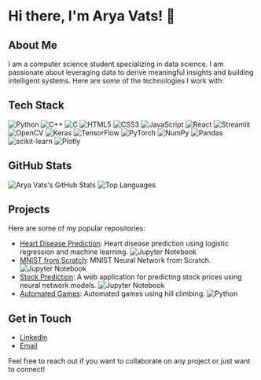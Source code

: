 # Hi there, I'm Arya Vats! 👋

## About Me
I am a computer science student specializing in data science. I am passionate about leveraging data to derive meaningful insights and building intelligent systems. Here are some of the technologies I work with:

## Tech Stack
![Python](https://img.shields.io/badge/Python-3670A0?style=for-the-badge&logo=python&logoColor=ffdd54)
![C++](https://img.shields.io/badge/C++-00599C?style=for-the-badge&logo=c%2B%2B&logoColor=white)
![C](https://img.shields.io/badge/C-00599C?style=for-the-badge&logo=c&logoColor=white)
![HTML5](https://img.shields.io/badge/HTML5-E34F26?style=for-the-badge&logo=html5&logoColor=white)
![CSS3](https://img.shields.io/badge/CSS3-1572B6?style=for-the-badge&logo=css3&logoColor=white)
![JavaScript](https://img.shields.io/badge/JavaScript-F7DF1E?style=for-the-badge&logo=javascript&logoColor=black)
![React](https://img.shields.io/badge/React-20232A?style=for-the-badge&logo=react&logoColor=61DAFB)
![Streamlit](https://img.shields.io/badge/Streamlit-FF4B4B?style=for-the-badge&logo=streamlit&logoColor=white)
![OpenCV](https://img.shields.io/badge/OpenCV-5C3EE8?style=for-the-badge&logo=opencv&logoColor=white)
![Keras](https://img.shields.io/badge/Keras-D00000?style=for-the-badge&logo=keras&logoColor=white)
![TensorFlow](https://img.shields.io/badge/TensorFlow-FF6F00?style=for-the-badge&logo=tensorflow&logoColor=white)
![PyTorch](https://img.shields.io/badge/PyTorch-EE4C2C?style=for-the-badge&logo=pytorch&logoColor=white)
![NumPy](https://img.shields.io/badge/NumPy-013243?style=for-the-badge&logo=numpy&logoColor=white)
![Pandas](https://img.shields.io/badge/Pandas-150458?style=for-the-badge&logo=pandas&logoColor=white)
![scikit-learn](https://img.shields.io/badge/scikit--learn-F7931E?style=for-the-badge&logo=scikit-learn&logoColor=white)
![Plotly](https://img.shields.io/badge/Plotly-3F4F75?style=for-the-badge&logo=plotly&logoColor=white)

## GitHub Stats
![Arya Vats's GitHub Stats](https://github-readme-stats.vercel.app/api?username=aryavats13&show_icons=true&theme=dracula)
![Top Languages](https://github-readme-stats.vercel.app/api/top-langs/?username=aryavats13&layout=compact&theme=dracula)

## Projects
Here are some of my popular repositories:

- [Heart Disease Prediction](https://github.com/aryavats13/heart-disease.prediction): Heart disease prediction using logistic regression and machine learning. ![Jupyter Notebook](https://img.shields.io/badge/Jupyter-FA0F00?style=for-the-badge&logo=jupyter&logoColor=white)
- [MNIST from Scratch](https://github.com/aryavats13/MNIST_scratch): MNIST Neural Network from Scratch. ![Jupyter Notebook](https://img.shields.io/badge/Jupyter-FA0F00?style=for-the-badge&logo=jupyter&logoColor=white)
- [Stock Prediction](https://github.com/aryavats13/Stock-Prediction): A web application for predicting stock prices using neural network models. ![Jupyter Notebook](https://img.shields.io/badge/Jupyter-FA0F00?style=for-the-badge&logo=jupyter&logoColor=white)
- [Automated Games](https://github.com/aryavats13/automated-games): Automated games using hill climbing. ![Python](https://img.shields.io/badge/Python-3670A0?style=for-the-badge&logo=python&logoColor=ffdd54)

## Get in Touch
- [LinkedIn](https://www.linkedin.com/in/aryavats13/)
- [Email](mailto:aryavats13@example.com)

Feel free to reach out if you want to collaborate on any project or just want to connect!
